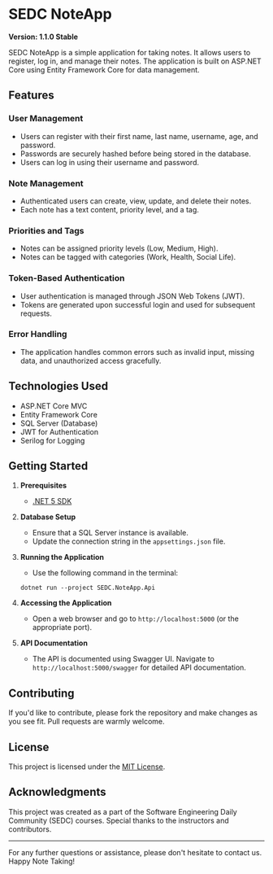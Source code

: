 # SEDC NoteApp

**Version: 1.1.0 Stable**

SEDC NoteApp is a simple application for taking notes. It allows users to register, log in, and manage their notes. The application is built on ASP.NET Core using Entity Framework Core for data management.

## Features

### User Management

- Users can register with their first name, last name, username, age, and password.
- Passwords are securely hashed before being stored in the database.
- Users can log in using their username and password.

### Note Management

- Authenticated users can create, view, update, and delete their notes.
- Each note has a text content, priority level, and a tag.

### Priorities and Tags

- Notes can be assigned priority levels (Low, Medium, High).
- Notes can be tagged with categories (Work, Health, Social Life).

### Token-Based Authentication

- User authentication is managed through JSON Web Tokens (JWT).
- Tokens are generated upon successful login and used for subsequent requests.

### Error Handling

- The application handles common errors such as invalid input, missing data, and unauthorized access gracefully.

## Technologies Used

- ASP.NET Core MVC
- Entity Framework Core
- SQL Server (Database)
- JWT for Authentication
- Serilog for Logging

## Getting Started

1. **Prerequisites**

    - [.NET 5 SDK](https://dotnet.microsoft.com/download/dotnet/5.0)

2. **Database Setup**

    - Ensure that a SQL Server instance is available.
    - Update the connection string in the `appsettings.json` file.

3. **Running the Application**

    - Use the following command in the terminal:

    ```
    dotnet run --project SEDC.NoteApp.Api
    ```

4. **Accessing the Application**

    - Open a web browser and go to `http://localhost:5000` (or the appropriate port).

5. **API Documentation**

    - The API is documented using Swagger UI. Navigate to `http://localhost:5000/swagger` for detailed API documentation.

## Contributing

If you'd like to contribute, please fork the repository and make changes as you see fit. Pull requests are warmly welcome.

## License

This project is licensed under the [MIT License](LICENSE).

## Acknowledgments

This project was created as a part of the Software Engineering Daily Community (SEDC) courses. Special thanks to the instructors and contributors.

---

For any further questions or assistance, please don't hesitate to contact us. Happy Note Taking!
